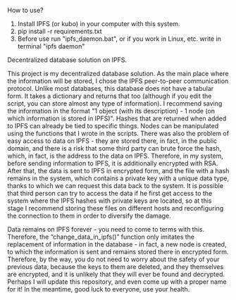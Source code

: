 How to use?


1. Install IPFS (or kubo) in your computer with this system.
2. pip install -r requirements.txt
3. Before use run "ipfs_daemon.bat", or if you work in Linux, etc. write in terminal "ipfs daemon"

Decentralized database solution on IPFS.

This project is my decentralized database solution. As the main place where the information will be stored, I chose the IPFS peer-to-peer communication protocol.
Unlike most databases, this database does not have a tabular form. It takes a dictionary and returns that too (although if you edit the script, you can store almost any type of information). I recommend saving the information in the format "1 object (with its description) - 1 node (on which information is stored in IPFS)". Hashes that are returned when added to IPFS can already be tied to specific things. Nodes can be manipulated using the functions that I wrote in the scripts.
There was also the problem of easy access to data on IPFS - they are stored there, in fact, in the public domain, and there is a risk that some third party can brute force the hash, which, in fact, is the address to the data on IPFS. Therefore, in my system, before sending information to IPFS, it is additionally encrypted with RSA. After that, the data is sent to IPFS in encrypted form, and the file with a hash remains in the system, which contains a private key with a unique data type, thanks to which we can request this data back to the system.
It is possible that third person can try to access the data if he first get access to the system where the IPFS hashes with private keys are located, so at this stage I recommend storing these files on different hosts and reconfiguring the connection to them in order to diversify the damage.

Data remains on IPFS forever - you need to come to terms with this. Therefore, the “change_data_in_ipfs()” function only imitates the replacement of information in the database - in fact, a new node is created, to which the information is sent and remains stored there in encrypted form. Therefore, by the way, you do not need to worry about the safety of your previous data, because the keys to them are deleted, and they themselves are encrypted, and it is unlikely that they will ever be found and decrypted.
Perhaps I will update this repository, and even come up with a proper name for it! In the meantime, good luck to everyone, use your health.